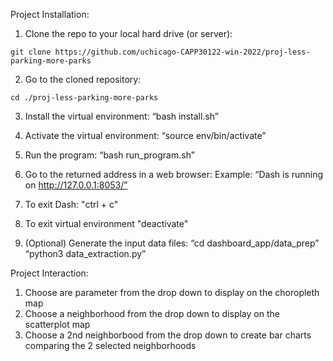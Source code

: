 Project Installation:
1. Clone the repo to your local hard drive (or server):
```
git clone https://github.com/uchicago-CAPP30122-win-2022/proj-less-parking-more-parks
```

2. Go to the cloned repository:
```
cd ./proj-less-parking-more-parks
```

3. Install the virtual environment:
“bash install.sh”

4. Activate the virtual environment:
“source env/bin/activate”

5. Run the program:
“bash run_program.sh”

6. Go to the returned address in a web browser:
Example: “Dash is running on http://127.0.0.1:8053/”

7. To exit Dash: "ctrl + c"

8. To exit virtual environment "deactivate"

9. (Optional) Generate the input data files:
“cd dashboard_app/data_prep”
“python3 data_extraction.py”

Project Interaction:
1. Choose are parameter from the drop down to display on the choropleth map
2. Choose a neighborhood from the drop down to display on the scatterplot map
3. Choose a 2nd neighborbood from the drop down to create bar charts comparing the 2 selected neighborhoods

